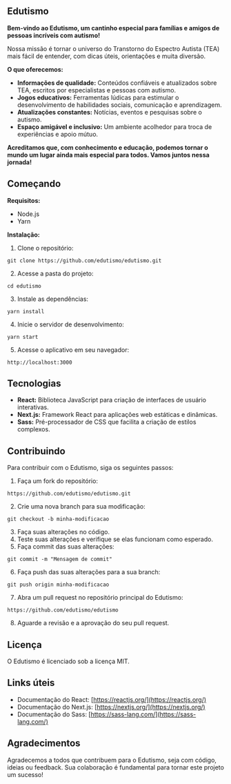 ## Edutismo

**Bem-vindo ao Edutismo, um cantinho especial para famílias e amigos de pessoas incríveis com autismo!**

Nossa missão é tornar o universo do Transtorno do Espectro Autista (TEA) mais fácil de entender, com dicas úteis, orientações e muita diversão.

**O que oferecemos:**

* **Informações de qualidade:** Conteúdos confiáveis e atualizados sobre TEA, escritos por especialistas e pessoas com autismo.
* **Jogos educativos:** Ferramentas lúdicas para estimular o desenvolvimento de habilidades sociais, comunicação e aprendizagem.
* **Atualizações constantes:** Notícias, eventos e pesquisas sobre o autismo.
* **Espaço amigável e inclusivo:** Um ambiente acolhedor para troca de experiências e apoio mútuo.

**Acreditamos que, com conhecimento e educação, podemos tornar o mundo um lugar ainda mais especial para todos. Vamos juntos nessa jornada!**

## Começando

**Requisitos:**

* Node.js
* Yarn

**Instalação:**

1. Clone o repositório:

```
git clone https://github.com/edutismo/edutismo.git
```

2. Acesse a pasta do projeto:

```
cd edutismo
```

3. Instale as dependências:

```
yarn install
```

4. Inicie o servidor de desenvolvimento:

```
yarn start
```

5. Acesse o aplicativo em seu navegador:

```
http://localhost:3000
```

## Tecnologias

* **React:** Biblioteca JavaScript para criação de interfaces de usuário interativas.
* **Next.js:** Framework React para aplicações web estáticas e dinâmicas.
* **Sass:** Pré-processador de CSS que facilita a criação de estilos complexos.

## Contribuindo

Para contribuir com o Edutismo, siga os seguintes passos:

1. Faça um fork do repositório:

```
https://github.com/edutismo/edutismo.git
```

2. Crie uma nova branch para sua modificação:

```
git checkout -b minha-modificacao
```

3. Faça suas alterações no código.
4. Teste suas alterações e verifique se elas funcionam como esperado.
5. Faça commit das suas alterações:

```
git commit -m "Mensagem de commit"
```

6. Faça push das suas alterações para a sua branch:

```
git push origin minha-modificacao
```

7. Abra um pull request no repositório principal do Edutismo:

```
https://github.com/edutismo/edutismo
```

8. Aguarde a revisão e a aprovação do seu pull request.

## Licença

O Edutismo é licenciado sob a licença MIT.

## Links úteis

* Documentação do React: [https://reactjs.org/](https://reactjs.org/)
* Documentação do Next.js: [https://nextjs.org/](https://nextjs.org/)
* Documentação do Sass: [https://sass-lang.com/](https://sass-lang.com/)

## Agradecimentos

Agradecemos a todos que contribuem para o Edutismo, seja com código, ideias ou feedback. Sua colaboração é fundamental para tornar este projeto um sucesso!

